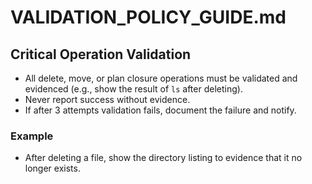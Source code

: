 # VALIDATION_POLICY_GUIDE.md

## Critical Operation Validation

- All delete, move, or plan closure operations must be validated and evidenced (e.g., show the result of `ls` after deleting).
- Never report success without evidence.
- If after 3 attempts validation fails, document the failure and notify.

### Example
- After deleting a file, show the directory listing to evidence that it no longer exists.
